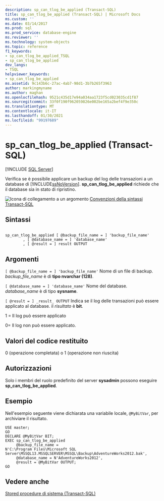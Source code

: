 ```yaml
---
description: sp_can_tlog_be_applied (Transact-SQL)
title: sp_can_tlog_be_applied (Transact-SQL) | Microsoft Docs
ms.custom: ''
ms.date: 03/14/2017
ms.prod: sql
ms.prod_service: database-engine
ms.reviewer: ''
ms.technology: system-objects
ms.topic: reference
f1_keywords:
- sp_can_tlog_be_applied_TSQL
- sp_can_tlog_be_applied
dev_langs:
- TSQL
helpviewer_keywords:
- sp_can_tlog_be_applied
ms.assetid: 9c143b6c-27ac-4ab7-98d1-3b7b265f3963
author: markingmyname
ms.author: maghan
ms.openlocfilehash: 9521c435d17e94a034aa1723f5cd023035cd1f87
ms.sourcegitcommit: 33f0f190f962059826e002be165a2bef4f9e350c
ms.translationtype: MT
ms.contentlocale: it-IT
ms.lasthandoff: 01/30/2021
ms.locfileid: "99197689"
---
```

# <a name="sp_can_tlog_be_applied-transact-sql"></a>sp_can_tlog_be_applied (Transact-SQL)
[!INCLUDE [SQL Server](../../includes/applies-to-version/sqlserver.md)]

  Verifica se è possibile applicare un backup del log delle transazioni a un database di [!INCLUDE[ssNoVersion](../../includes/ssnoversion-md.md)]. **sp_can_tlog_be_applied** richiede che il database sia in stato di ripristino.  
  
 ![Icona di collegamento a un argomento](../../database-engine/configure-windows/media/topic-link.gif "Icona di collegamento a un argomento") [Convenzioni della sintassi Transact-SQL](../../t-sql/language-elements/transact-sql-syntax-conventions-transact-sql.md)  
  
## <a name="syntax"></a>Sintassi  
  
```  
  
sp_can_tlog_be_applied [ @backup_file_name = ] 'backup_file_name'   
        , [ @database_name = ] 'database_name'   
        , [ @result = ] result OUTPUT  
```  
  
## <a name="arguments"></a>Argomenti  
`[ @backup_file_name = ] 'backup_file_name'` Nome di un file di backup. *backup_file_name* è di **tipo nvarchar (128)**.  
  
`[ @database_name = ] 'database_name'` Nome del database. *database_name* è di tipo **sysname**.  
  
`[ @result = ] _result_ OUTPUT` Indica se il log delle transazioni può essere applicato al database. il *risultato* è **bit**.  
  
 1 = Il log può essere applicato  
  
 0= Il log non può essere applicato.  
  
## <a name="return-code-values"></a>Valori del codice restituito  
 0 (operazione completata) o 1 (operazione non riuscita)  
  
## <a name="permissions"></a>Autorizzazioni  
 Solo i membri del ruolo predefinito del server **sysadmin** possono eseguire **sp_can_tlog_be_applied**.  
  
## <a name="examples"></a>Esempio  
 Nell'esempio seguente viene dichiarata una variabile locale, `@MyBitVar`, per archiviare il risultato.  
  
```  
USE master;  
GO  
DECLARE @MyBitVar BIT;  
EXEC sp_can_tlog_be_applied  
     @backup_file_name =   
N'C:\Program Files\Microsoft SQL Server\MSSQL13.MSSQLSERVER\MSSQL\Backup\AdventureWorks2012.bak',  
     @database_name = N'AdventureWorks2012',  
     @result = @MyBitVar OUTPUT;  
GO  
```  
  
## <a name="see-also"></a>Vedere anche  
 [Stored procedure di sistema &#40;Transact-SQL&#41;](../../relational-databases/system-stored-procedures/system-stored-procedures-transact-sql.md)  
  
  
